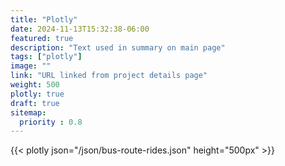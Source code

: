 ```yaml
---
title: "Plotly"
date: 2024-11-13T15:32:38-06:00
featured: true
description: "Text used in summary on main page"
tags: ["plotly"]
image: ""
link: "URL linked from project details page"
weight: 500
plotly: true
draft: true
sitemap:
  priority : 0.8
---
```


{{< plotly json="/json/bus-route-rides.json" height="500px" >}}